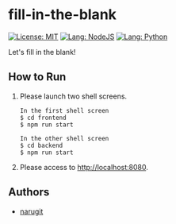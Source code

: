 # fill-in-the-blank
[![License: MIT](https://img.shields.io/badge/License-MIT-yellow.svg)](https://opensource.org/licenses/MIT)
[![Lang: NodeJS](https://img.shields.io/badge/Lang-NodeJS_11.x-blue.svg)]()
[![Lang: Python](https://img.shields.io/badge/Lang-Python_3.7.6-blue.svg)]()

Let's fill in the blank!

## How to Run
1. Please launch two shell screens.

    ```
    In the first shell screen
    $ cd frontend
    $ npm run start

    In the other shell screen
    $ cd backend
    $ npm run start
    ```

1. Please access to [http://localhost:8080](http://localhost:8080).


## Authors
- [narugit](https://github.com/narugit)
